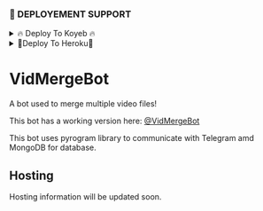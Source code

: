  ### 📶 DEPLOYEMENT SUPPORT

<details><summary>🔥 Deploy To Koyeb 🔥</summary>
<p>
<br>                 
<a target="/blank" href="https://app.koyeb.com/deploy?type=git&repository=github.com/akrcreation2/VidMergeBot&branch=main&name=LazyMissPerfectGOT" >
  <img src="https://www.koyeb.com/static/images/deploy/button.svg" alt="Deploy">
</a>
</p>
</details>
<details><summary>🧡Deploy To Heroku🧡</summary>
<p>
<br>
<a href="https://heroku.com/deploy?template=https://github.com/akrcreation2/VidMergeBot">
  <img src="https://www.herokucdn.com/deploy/button.svg" alt="Deploy">
</a>
</p>
</details>



# VidMergeBot

A bot used to merge multiple video files!

This bot has a working version here: [@VidMergeBot](https://t.me/VidMergeBot)

This bot uses pyrogram library to communicate with Telegram amd MongoDB for database.

## Hosting

Hosting information will be updated soon.
